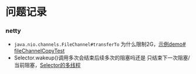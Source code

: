 # 问题记录

###  netty

-  `java.nio.channels.FileChannel#transferTo` 为什么限制2G，[示例demo# fileChannelCopyTest]( netty/netty_demo/src/main/test/top/ersut/FileChannelTest.java)
-  Selector.wakeup()调用多次会结束后续多次的阻塞吗还是 只结束下一次阻塞/当前阻塞，[Selector的多线程](./netty/NIO基础.md)